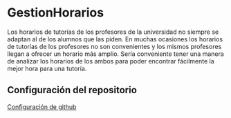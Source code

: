 # GestionHorarios
Los horarios de tutorías de los profesores de la universidad no siempre se adaptan al de los alumnos que las piden. En muchas ocasiones los horarios de tutorías de los profesores no son convenientes y los mismos profesores llegan a ofrecer un horario más amplio. Sería conveniente tener una manera de analizar los horarios de los ambos para poder encontrar fácilmente la mejor hora para una tutoría.

## Configuración del repositorio
[Configuración de github](docs/config.md)
